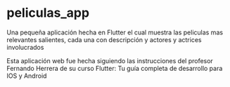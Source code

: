 # peliculas_app

Una pequeña aplicación hecha en Flutter el cual muestra las peliculas mas relevantes salientes, cada una con descripción y actores y actrices involucrados

Esta aplicación web fue hecha siguiendo las instrucciones del profesor Fernando Herrera de su curso Flutter: Tu guía completa de desarrollo para IOS y Android
